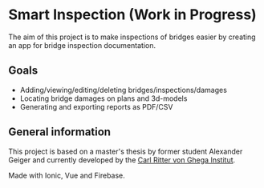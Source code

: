 # Smart Inspection (Work in Progress)

The aim of this project is to make inspections of bridges easier by creating an app for bridge inspection documentation.

## Goals

- Adding/viewing/editing/deleting bridges/inspections/damages
- Locating bridge damages on plans and 3d-models
- Generating and exporting reports as PDF/CSV

## General information

This project is based on a master's thesis by former student Alexander Geiger and currently developed by the [Carl Ritter von Ghega Institut](https://research.fhstp.ac.at/projekte/smart-inspection-fuer-eine-zustandsorientierte-instandhaltung-von-bruecken).

Made with Ionic, Vue and Firebase.
